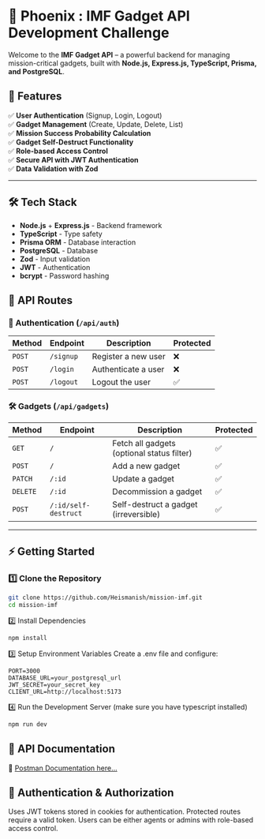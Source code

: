 # 🚀 Phoenix : IMF Gadget API Development Challenge

Welcome to the **IMF Gadget API** – a powerful backend for managing mission-critical gadgets, built with **Node.js, Express.js, TypeScript, Prisma, and PostgreSQL**.

## 📌 Features

✅ **User Authentication** (Signup, Login, Logout)  
✅ **Gadget Management** (Create, Update, Delete, List)  
✅ **Mission Success Probability Calculation**  
✅ **Gadget Self-Destruct Functionality**  
✅ **Role-based Access Control**  
✅ **Secure API with JWT Authentication**  
✅ **Data Validation with Zod**

---

## 🛠️ Tech Stack

- **Node.js** + **Express.js** - Backend framework
- **TypeScript** - Type safety
- **Prisma ORM** - Database interaction
- **PostgreSQL** - Database
- **Zod** - Input validation
- **JWT** - Authentication
- **bcrypt** - Password hashing

## 📌 API Routes

### 🔐 Authentication (`/api/auth`)

| Method | Endpoint  | Description         | Protected |
| ------ | --------- | ------------------- | --------- |
| `POST` | `/signup` | Register a new user | ❌        |
| `POST` | `/login`  | Authenticate a user | ❌        |
| `POST` | `/logout` | Logout the user     | ✅        |

### 🛠 Gadgets (`/api/gadgets`)

| Method   | Endpoint             | Description                                | Protected |
| -------- | -------------------- | ------------------------------------------ | --------- |
| `GET`    | `/`                  | Fetch all gadgets (optional status filter) | ✅        |
| `POST`   | `/`                  | Add a new gadget                           | ✅        |
| `PATCH`  | `/:id`               | Update a gadget                            | ✅        |
| `DELETE` | `/:id`               | Decommission a gadget                      | ✅        |
| `POST`   | `/:id/self-destruct` | Self-destruct a gadget (irreversible)      | ✅        |

---

## ⚡ Getting Started

### 1️⃣ Clone the Repository

```sh
git clone https://github.com/Heismanish/mission-imf.git
cd mission-imf
```

2️⃣ Install Dependencies

```sh
npm install
```

3️⃣ Setup Environment Variables
Create a .env file and configure:

```env
PORT=3000
DATABASE_URL=your_postgresql_url
JWT_SECRET=your_secret_key
CLIENT_URL=http://localhost:5173
```

4️⃣ Run the Development Server (make sure you have typescript installed)

```sh
npm run dev
```

## 📖 API Documentation

📌 [Postman Documentation here...](https://documenter.getpostman.com/view/29128305/2sAYX6p27J)

## 🔐 Authentication & Authorization

Uses JWT tokens stored in cookies for authentication.
Protected routes require a valid token.
Users can be either agents or admins with role-based access control.
